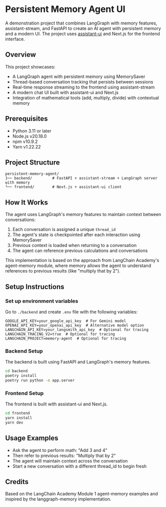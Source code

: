 # Persistent Memory Agent UI

A demonstration project that combines LangGraph with memory features, assistant-stream, and FastAPI to create an AI agent with persistent memory and a modern UI. The project uses [assistant-ui](https://www.assistant-ui.com/) and Next.js for the frontend interface.

## Overview

This project showcases:

- A LangGraph agent with persistent memory using MemorySaver
- Thread-based conversation tracking that persists between sessions
- Real-time response streaming to the frontend using assistant-stream
- A modern chat UI built with assistant-ui and Next.js
- Integration of mathematical tools (add, multiply, divide) with contextual memory

## Prerequisites

- Python 3.11 or later
- Node.js v20.18.0
- npm v10.9.2
- Yarn v1.22.22

## Project Structure

```
persistent-memory-agent/
├── backend/         # FastAPI + assistant-stream + LangGraph server with memory
└── frontend/        # Next.js + assistant-ui client
```

## How It Works

The agent uses LangGraph's memory features to maintain context between conversations:

1. Each conversation is assigned a unique `thread_id`
2. The agent's state is checkpointed after each interaction using MemorySaver
3. Previous context is loaded when returning to a conversation
4. The agent can reference previous calculations and conversations

This implementation is based on the approach from LangChain Academy's agent-memory module, where memory allows the agent to understand references to previous results (like "multiply that by 2").

## Setup Instructions

### Set up environment variables

Go to `./backend` and create `.env` file with the following variables:

```
GOOGLE_API_KEY=your_google_api_key  # For Gemini model
OPENAI_API_KEY=your_openai_api_key  # Alternative model option
LANGCHAIN_API_KEY=your_langsmith_api_key  # Optional for tracing
LANGCHAIN_TRACING_V2=true  # Optional for tracing
LANGCHAIN_PROJECT=memory-agent  # Optional for tracing
```

### Backend Setup

The backend is built using FastAPI and LangGraph's memory features.

```bash
cd backend
poetry install
poetry run python -m app.server
```

### Frontend Setup

The frontend is built with assistant-ui and Next.js.

```bash
cd frontend
yarn install
yarn dev
```

## Usage Examples

- Ask the agent to perform math: "Add 3 and 4"
- Then refer to previous results: "Multiply that by 2"
- The agent will maintain context across the conversation
- Start a new conversation with a different thread_id to begin fresh

## Credits

Based on the LangChain Academy Module 1 agent-memory examples and inspired by the langgraph-memory implementation.